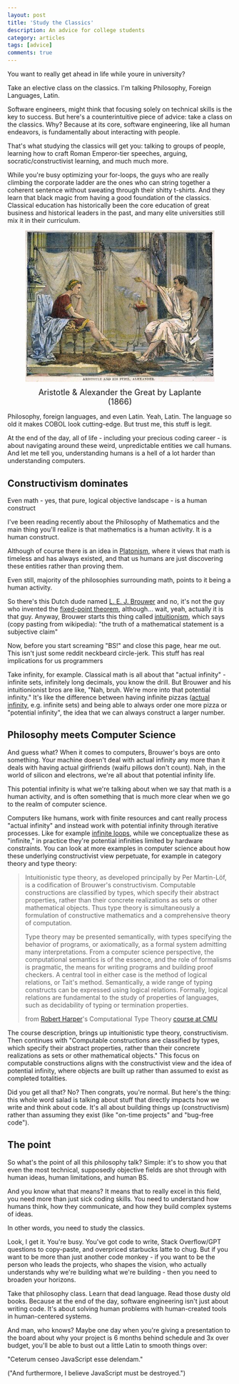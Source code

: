 ```yaml
---
layout: post
title: 'Study the Classics'
description: An advice for college students
category: articles
tags: [advice]
comments: true
---
```


You want to really get ahead in life while youre in university?

Take an elective class on the classics. I'm talking Philosophy, Foreign Languages, Latin.

Software engineers, might think that focusing solely on technical skills is the key to success. But here's a counterintuitive piece of advice: take a class on the classics. Why? Because at its core, software engineering, like all human endeavors, is fundamentally about interacting with people.

<!-- more -->

That's what studying the classics will get you: talking to groups of people, learning how to craft Roman Emperor-tier speeches, arguing, socratic/constructivist learning, and much much more.

While you're busy optimizing your for-loops, the guys who are really climbing the corporate ladder are the ones who can string together a coherent sentence without sweating through their shitty t-shirts. And they learn that black magic from having a good foundation of the classics. Classical education has historically been the core education of great business and historical leaders in the past, and many elite universities still mix it in their curriculum.

<center>
  <figure>
    <img src="/photos/2024/aristotle_alexander.jpg" alt="Aristotle teaches Alexander the Great">
    <figcaption style="margin-top: 10px; font-size: 18px;">Aristotle & Alexander the Great by Laplante (1866)</figcaption>
  </figure>
</center>

Philosophy, foreign languages, and even Latin. Yeah, Latin. The language so old it makes COBOL look cutting-edge. But trust me, this stuff is legit.

At the end of the day, all of life - including your precious coding career - is about navigating around these weird, unpredictable entities we call humans. And let me tell you, understanding humans is a hell of a lot harder than understanding computers.

## Constructivism dominates

Even math - yes, that pure, logical objective landscape - is a human construct

I've been reading recently about the Philosophy of Mathematics and the main thing you'll realize is that mathematics is a human activity. It is a human construct.

Although of course there is an idea in [Platonism](https://en.wikipedia.org/wiki/Philosophy_of_mathematics#Platonism), where it views that math is timeless and has always existed, and that us humans are just discovering these entities rather than proving them.

Even still, majority of the philosophies surrounding math, points to it being a human activity.

So there's this Dutch dude named [L. E. J. Brouwer](https://en.wikipedia.org/wiki/L._E._J._Brouwer) and no, it's not the guy who invented the [fixed-point theorem](https://en.wikipedia.org/wiki/Brouwer_fixed-point_theorem), although... wait, yeah, actually it is that guy. Anyway, Brouwer starts this thing called [intuitionism](https://en.wikipedia.org/wiki/Intuitionism), which says (copy pasting from wikipedia): "the truth of a mathematical statement is a subjective claim"

Now, before you start screaming "BS!" and close this page, hear me out. This isn't just some reddit neckbeard circle-jerk. This stuff has real implications for us programmers

Take infinity, for example. Classical math is all about that "actual infinity" - infinite sets, infinitely long decimals, you know the drill. But Brouwer and his intuitionionist bros are like, "Nah, bruh. We're more into that potential infinity." It's like the difference between having infinite pizzas ([actual infinity](https://en.wikipedia.org/wiki/Actual_infinity), e.g. infinite sets) and being able to always order one more pizza or "potential infinity", the idea that we can always construct a larger number.

## Philosophy meets Computer Science

And guess what? When it comes to computers, Brouwer's boys are onto something. Your machine doesn't deal with actual infinity any more than it deals with having actual girlfriends (waifu pillows don't count). Nah, in the world of silicon and electrons, we're all about that potential infinity life.

This potential infinity is what we're talking about when we say that math is a human activity, and is often something that is much more clear when we go to the realm of computer science.

Computers like humans, work with finite resources and cant really process "actual infinity" and instead work with potential infinity through iterative processes. Like for example [infinite loops](https://en.wikipedia.org/wiki/Infinite_loop), while we conceptualize these as "infinite," in practice they're potential infinities limited by hardware constraints. You can look at more examples in computer science about how these underlying constructivist view perpetuate, for example in category theory and type theory:

> Intuitionistic type theory, as developed principally by Per Martin-Löf, is a codification of Brouwer's constructivism. Computable constructions are classified by types, which specify their abstract properties, rather than their concrete realizations as sets or other mathematical objects. Thus type theory is simultaneously a formulation of constructive mathematics and a comprehensive theory of computation.
>
> Type theory may be presented semantically, with types specifying the behavior of programs, or axiomatically, as a formal system admitting many interpretations. From a computer science perspective, the computational semantics is of the essence, and the role of formalisms is pragmatic, the means for writing programs and building proof checkers. A central tool in either case is the method of logical relations, or Tait's method. Semantically, a wide range of typing constructs can be expressed using logical relations. Formally, logical relations are fundamental to the study of properties of languages, such as decidability of typing or termination properties.
>
> from [Robert Harper](<https://en.wikipedia.org/wiki/Robert_Harper_(computer_scientist)>)'s Computational Type Theory [course at CMU](https://www.cs.cmu.edu/~rwh/courses/chtt/)

The course description, brings up intuitionistic type theory, constructivism. Then continues with "Computable constructions are classified by types, which specify their abstract properties, rather than their concrete realizations as sets or other mathematical objects." This focus on computable constructions aligns with the constructivist view and the idea of potential infinity, where objects are built up rather than assumed to exist as completed totalities.

Did you get all that? No? Then congrats, you're normal. But here's the thing: this whole word salad is talking about stuff that directly impacts how we write and think about code. It's all about building things up (constructivism) rather than assuming they exist (like "on-time projects" and "bug-free code").

## The point

So what's the point of all this philosophy talk? Simple: it's to show you that even the most technical, supposedly objective fields are shot through with human ideas, human limitations, and human BS.

And you know what that means? It means that to really excel in this field, you need more than just sick coding skills. You need to understand how humans think, how they communicate, and how they build complex systems of ideas.

In other words, you need to study the classics.

Look, I get it. You're busy. You've got code to write, Stack Overflow/GPT questions to copy-paste, and overpriced starbucks latte to chug. But if you want to be more than just another code monkey - if you want to be the person who leads the projects, who shapes the vision, who actually understands why we're building what we're building - then you need to broaden your horizons.

Take that philosophy class. Learn that dead language. Read those dusty old books. Because at the end of the day, software engineering isn't just about writing code. It's about solving human problems with human-created tools in human-centered systems.

And man, who knows? Maybe one day when you're giving a presentation to the board about why your project is 6 months behind schedule and 3x over budget, you'll be able to bust out a little Latin to smooth things over:

"Ceterum censeo JavaScript esse delendam."

("And furthermore, I believe JavaScript must be destroyed.")
